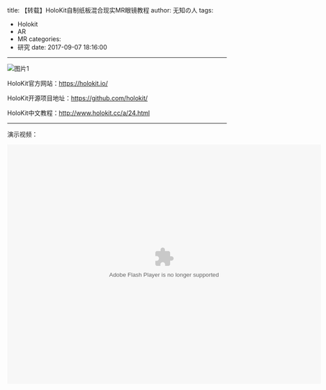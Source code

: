 title: 【转载】HoloKit自制纸板混合现实MR眼镜教程
author: 无知の人
tags:
  - Holokit
  - AR
  - MR
categories:
  - 研究
date: 2017-09-07 18:16:00
---
![图片1](/blog/images/【转载】Holokit自制纸板混合现实MR眼镜教程/1.png)

HoloKit官方网站：https://holokit.io/

HoloKit开源项目地址：https://github.com/holokit/

HoloKit中文教程：http://www.holokit.cc/a/24.html

<!-- more -->

--------------------------

演示视频：

<embed src="https://imgcache.qq.com/tencentvideo_v1/playerv3/TPout.swf?max_age=86400&v=20161117&vid=v0511d0m2ve&auto=0" allowFullScreen="true" quality="high" width="720" height="550" align="middle" allowScriptAccess="always" type="application/x-shockwave-flash" style="text-align:center;"></embed>
